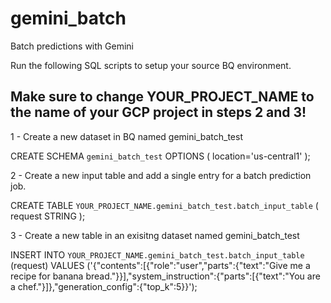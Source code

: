 # gemini_batch
Batch predictions with Gemini

Run the following SQL scripts to setup your source BQ environment.

## Make sure to change YOUR_PROJECT_NAME to the name of your GCP project in steps 2 and 3!


1 - Create a new dataset in BQ named gemini_batch_test

CREATE SCHEMA `gemini_batch_test`
OPTIONS (
  location='us-central1'
);


2 - Create a new input table and add a single entry for a batch prediction job.

CREATE TABLE `YOUR_PROJECT_NAME.gemini_batch_test.batch_input_table` (
    request STRING
    );


3 - Create a new table in an exisitng dataset named gemini_batch_test

INSERT INTO `YOUR_PROJECT_NAME.gemini_batch_test.batch_input_table` (request)
VALUES ('{"contents":[{"role":"user","parts":{"text":"Give me a recipe for banana bread."}}],"system_instruction":{"parts":[{"text":"You are a chef."}]},"generation_config":{"top_k":5}}');



